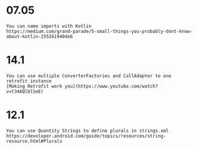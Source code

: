 # 07.05
    You can name imports with Kotlin 
    https://medium.com/grand-parade/5-small-things-you-probably-dont-know-about-kotlin-255261940de6


# 14.1
    You can use multiple ConverterFactories and CallAdapter to one retrofit instance
    [Making Retrofit work you](https://www.youtube.com/watch?v=t34AQlblSeE)

# 12.1
    You can use Quantity Strings to define plurals in strings.xml
    https://developer.android.com/guide/topics/resources/string-resource.html#Plurals
